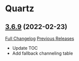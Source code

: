 # Quartz

## [3.6.9](https://github.com/Nevcairiel/Quartz/tree/3.6.9) (2022-02-23)
[Full Changelog](https://github.com/Nevcairiel/Quartz/compare/3.6.8...3.6.9) [Previous Releases](https://github.com/Nevcairiel/Quartz/releases)

- Update TOC  
- Add fallback channeling table  
